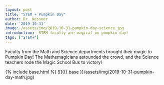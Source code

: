 ```yaml
---
layout: post
title: "STEM + Pumpkin Day"
author: Dr. Kessner
date: '2019-10-31'
image: /assets/img/2019-10-31-pumpkin-day-science.jpg
introduction:  STEM faculty are magical on pumpkin day!
tags: ["STEM+"]
---
```


Faculty from the Math and Science departments brought their magic to Pumpkin
Day!  The Mathemagicians astounded the crowd, and the Science teachers rode the
Magic School Bus to victory!

{% include base.html %}
![]({{ base }}/assets/img/2019-10-31-pumpkin-day-math.jpg)

